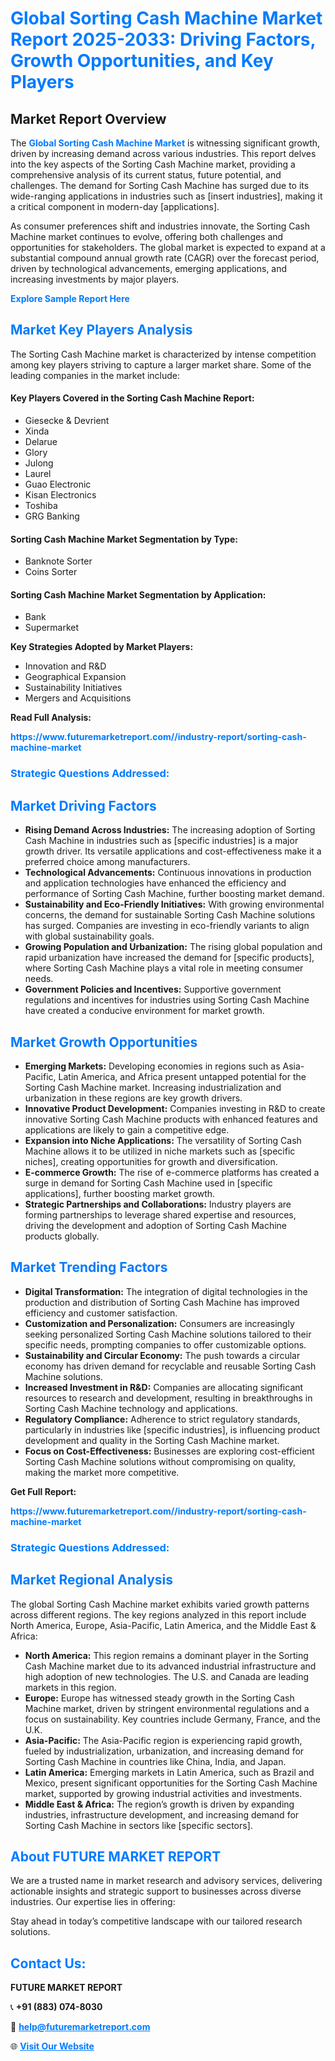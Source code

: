 <h1 style="color: #007BFF;">Global Sorting Cash Machine Market Report 2025-2033: Driving Factors, Growth Opportunities, and Key Players</h1>

<section id="overview">
<h2>Market Report Overview</h2>
<p>The <a href="https://www.futuremarketreport.com//industry-report/sorting-cash-machine-market" style="color: #007BFF; text-decoration: none;"><strong>Global Sorting Cash Machine Market</strong></a> is witnessing significant growth, driven by increasing demand across various industries. This report delves into the key aspects of the Sorting Cash Machine market, providing a comprehensive analysis of its current status, future potential, and challenges. The demand for Sorting Cash Machine has surged due to its wide-ranging applications in industries such as [insert industries], making it a critical component in modern-day [applications].</p>
<p>As consumer preferences shift and industries innovate, the Sorting Cash Machine market continues to evolve, offering both challenges and opportunities for stakeholders. The global market is expected to expand at a substantial compound annual growth rate (CAGR) over the forecast period, driven by technological advancements, emerging applications, and increasing investments by major players.</p>
</section>

<section id="overview">
<p><a href="https://www.futuremarketreport.com//request-sample/reportId=75373" style="color: #007BFF; text-decoration: none;"><strong>Explore Sample Report Here</strong></a></p>
</section>

<section id="key-players">
<h2 style="color: #007BFF;">Market Key Players Analysis</h2>
<p>The Sorting Cash Machine market is characterized by intense competition among key players striving to capture a larger market share. Some of the leading companies in the market include:</p>
<h4>Key Players Covered in the Sorting Cash Machine Report:</h4>
<ul><li>Giesecke &amp; Devrient</li><li>Xinda</li><li>Delarue</li><li>Glory</li><li>Julong</li><li>Laurel</li><li>Guao Electronic</li><li>Kisan Electronics</li><li>Toshiba</li><li>GRG Banking</li></ul>
<h4>Sorting Cash Machine Market Segmentation by Type:</h4>
<ul><li>Banknote Sorter</li><li>Coins Sorter</li></ul>

<h4>Sorting Cash Machine Market Segmentation by Application:</h4>
<ul><li>Bank</li><li>Supermarket</li></ul>
<p><strong>Key Strategies Adopted by Market Players:</strong></p>
<ul>
<li>Innovation and R&D</li>
<li>Geographical Expansion</li>
<li>Sustainability Initiatives</li>
<li>Mergers and Acquisitions</li>
</ul>
</section>

<section>
<p><strong>Read Full Analysis: </strong></p><a href="https://www.futuremarketreport.com//industry-report/sorting-cash-machine-market" style="color: #007BFF; text-decoration: none;"><strong>https://www.futuremarketreport.com//industry-report/sorting-cash-machine-market</strong></a>
<h3 style="color: #007BFF;">Strategic Questions Addressed:</h3>
</section>

<section id="driving-factors">
<h2 style="color: #007BFF;">Market Driving Factors</h2>
<ul>
<li><strong>Rising Demand Across Industries:</strong> The increasing adoption of Sorting Cash Machine in industries such as [specific industries] is a major growth driver. Its versatile applications and cost-effectiveness make it a preferred choice among manufacturers.</li>
<li><strong>Technological Advancements:</strong> Continuous innovations in production and application technologies have enhanced the efficiency and performance of Sorting Cash Machine, further boosting market demand.</li>
<li><strong>Sustainability and Eco-Friendly Initiatives:</strong> With growing environmental concerns, the demand for sustainable Sorting Cash Machine solutions has surged. Companies are investing in eco-friendly variants to align with global sustainability goals.</li>
<li><strong>Growing Population and Urbanization:</strong> The rising global population and rapid urbanization have increased the demand for [specific products], where Sorting Cash Machine plays a vital role in meeting consumer needs.</li>
<li><strong>Government Policies and Incentives:</strong> Supportive government regulations and incentives for industries using Sorting Cash Machine have created a conducive environment for market growth.</li>
</ul>
</section>

<section id="growth-opportunities">
<h2 style="color: #007BFF;">Market Growth Opportunities</h2>
<ul>
<li><strong>Emerging Markets:</strong> Developing economies in regions such as Asia-Pacific, Latin America, and Africa present untapped potential for the Sorting Cash Machine market. Increasing industrialization and urbanization in these regions are key growth drivers.</li>
<li><strong>Innovative Product Development:</strong> Companies investing in R&D to create innovative Sorting Cash Machine products with enhanced features and applications are likely to gain a competitive edge.</li>
<li><strong>Expansion into Niche Applications:</strong> The versatility of Sorting Cash Machine allows it to be utilized in niche markets such as [specific niches], creating opportunities for growth and diversification.</li>
<li><strong>E-commerce Growth:</strong> The rise of e-commerce platforms has created a surge in demand for Sorting Cash Machine used in [specific applications], further boosting market growth.</li>
<li><strong>Strategic Partnerships and Collaborations:</strong> Industry players are forming partnerships to leverage shared expertise and resources, driving the development and adoption of Sorting Cash Machine products globally.</li>
</ul>
</section>

<section id="trending-factors">
<h2 style="color: #007BFF;">Market Trending Factors</h2>
<ul>
<li><strong>Digital Transformation:</strong> The integration of digital technologies in the production and distribution of Sorting Cash Machine has improved efficiency and customer satisfaction.</li>
<li><strong>Customization and Personalization:</strong> Consumers are increasingly seeking personalized Sorting Cash Machine solutions tailored to their specific needs, prompting companies to offer customizable options.</li>
<li><strong>Sustainability and Circular Economy:</strong> The push towards a circular economy has driven demand for recyclable and reusable Sorting Cash Machine solutions.</li>
<li><strong>Increased Investment in R&D:</strong> Companies are allocating significant resources to research and development, resulting in breakthroughs in Sorting Cash Machine technology and applications.</li>
<li><strong>Regulatory Compliance:</strong> Adherence to strict regulatory standards, particularly in industries like [specific industries], is influencing product development and quality in the Sorting Cash Machine market.</li>
<li><strong>Focus on Cost-Effectiveness:</strong> Businesses are exploring cost-efficient Sorting Cash Machine solutions without compromising on quality, making the market more competitive.</li>
</ul>
</section>

<section>
<p><strong>Get Full Report: </strong></p><a href="https://www.futuremarketreport.com//industry-report/sorting-cash-machine-market" style="color: #007BFF; text-decoration: none;"><strong>https://www.futuremarketreport.com//industry-report/sorting-cash-machine-market</strong></a>
<h3 style="color: #007BFF;">Strategic Questions Addressed:</h3>
</section>


<section id="regional-analysis">
<h2 style="color: #007BFF;">Market Regional Analysis</h2>
<p>The global Sorting Cash Machine market exhibits varied growth patterns across different regions. The key regions analyzed in this report include North America, Europe, Asia-Pacific, Latin America, and the Middle East & Africa:</p>
<ul>
<li><strong>North America:</strong> This region remains a dominant player in the Sorting Cash Machine market due to its advanced industrial infrastructure and high adoption of new technologies. The U.S. and Canada are leading markets in this region.</li>
<li><strong>Europe:</strong> Europe has witnessed steady growth in the Sorting Cash Machine market, driven by stringent environmental regulations and a focus on sustainability. Key countries include Germany, France, and the U.K.</li>
<li><strong>Asia-Pacific:</strong> The Asia-Pacific region is experiencing rapid growth, fueled by industrialization, urbanization, and increasing demand for Sorting Cash Machine in countries like China, India, and Japan.</li>
<li><strong>Latin America:</strong> Emerging markets in Latin America, such as Brazil and Mexico, present significant opportunities for the Sorting Cash Machine market, supported by growing industrial activities and investments.</li>
<li><strong>Middle East & Africa:</strong> The region’s growth is driven by expanding industries, infrastructure development, and increasing demand for Sorting Cash Machine in sectors like [specific sectors].</li>
</ul>
</section>

<footer>
<h2 style="color: #007BFF;">About FUTURE MARKET REPORT</h2>
<p>We are a trusted name in market research and advisory services, delivering actionable insights and strategic support to businesses across diverse industries. Our expertise lies in offering:</p>

<p>Stay ahead in today’s competitive landscape with our tailored research solutions.</p>

<h2 style="color: #007BFF;">Contact Us:</h2>
<p><strong>FUTURE MARKET REPORT</strong></p>
<p>📞 <strong>+91 (883) 074-8030</strong></p>
<p>📧 <strong><a href="mailto:help@futuremarketreport.com" style="color: #007BFF;">help@futuremarketreport.com</a></strong></p>
<p>🌐 <strong><a href="https://www.futuremarketreport.com/" style="color: #007BFF;">Visit Our Website</a></strong></p>
</footer>